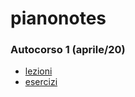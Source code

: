 # pianonotes

### Autocorso 1 (aprile/20)
* [lezioni](courses/autocorso-1-lezioni.md)
* [esercizi](records/autocorso-1-esercizi.md)
